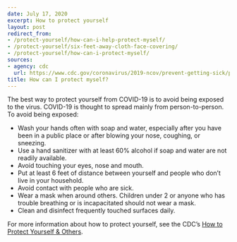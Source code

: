 ```yaml
---
date: July 17, 2020
excerpt: How to protect yourself
layout: post
redirect_from:
- /protect-yourself/how-can-i-help-protect-myself/
- /protect-yourself/six-feet-away-cloth-face-covering/
- /protect-yourself/how-can-i-protect-myself/
sources:
- agency: cdc
  url: https://www.cdc.gov/coronavirus/2019-ncov/prevent-getting-sick/prevention.html
title: How can I protect myself?
---
```


The best way to protect yourself from COVID-19 is to avoid being exposed to the virus. COVID-19 is thought to spread mainly from person-to-person. To avoid being exposed:

- Wash your hands often with soap and water, especially after you have been in a public place or after blowing your nose, coughing, or sneezing.
- Use a hand sanitizer with at least 60% alcohol if soap and water are not readily available.
- Avoid touching your eyes, nose and mouth.
- Put at least 6 feet of distance between yourself and people who don’t live in your household.
- Avoid contact with people who are sick.
- Wear a mask when around others. Children under 2 or anyone who has trouble breathing or is incapacitated should not wear a mask.
- Clean and disinfect frequently touched surfaces daily.

For more information about how to protect yourself, see the CDC’s [How to Protect Yourself & Others](https://www.cdc.gov/coronavirus/2019-ncov/prevent-getting-sick/prevention.html).